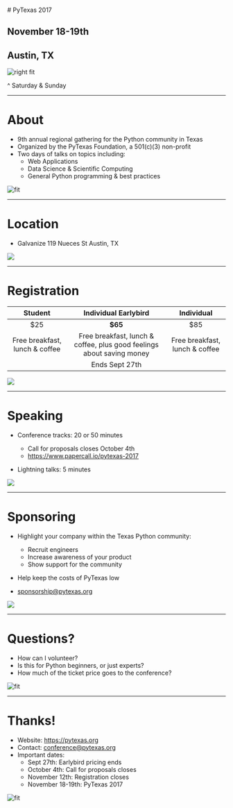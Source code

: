 <br>
# PyTexas 2017

<br>

## November 18-19th
## Austin, TX

![right fit](images/icon.png)

^ Saturday & Sunday

---

# About

- 9th annual regional gathering for the Python community in Texas
- Organized by the PyTexas Foundation, a 501(c)(3) non-profit
- Two days of talks on topics including:
  - Web Applications
  - Data Science & Scientific Computing
  - General Python programming & best practices


![fit](images/icon-dark.png)

---

# Location

- Galvanize
  119 Nueces St
  Austin, TX

![](images/galvanize.png)

---

# Registration

| Student | Individual Earlybird | Individual |
| :-: | :-: | :-: |
| $25 | **$65** | $85 |
| Free breakfast, lunch & coffee | Free breakfast, lunch & coffee, plus good feelings about saving money | Free breakfast, lunch & coffee |
| | Ends Sept 27th | |

![](images/tickets.jpg)

---

# Speaking

* Conference tracks: 20 or 50 minutes
  * Call for proposals closes October 4th
  * <https://www.papercall.io/pytexas-2017>

* Lightning talks: 5 minutes

![](images/mic.jpg)

---

# Sponsoring

* Highlight your company within the Texas Python community:
  * Recruit engineers
  * Increase awareness of your product
  * Show support for the community

* Help keep the costs of PyTexas low

* <sponsorship@pytexas.org>

![](images/sponsor.jpg)

---

# Questions?

* How can I volunteer?
* Is this for Python beginners, or just experts?
* How much of the ticket price goes to the conference?

![fit](images/icon-dark.png)

---

# Thanks!

* Website: <https://pytexas.org>
* Contact: <conference@pytexas.org>
* Important dates:
  * Sept 27th: Earlybird pricing ends
  * October 4th: Call for proposals closes
  * November 12th: Registration closes
  * November 18-19th: PyTexas 2017

![fit](images/icon-dark.png)

